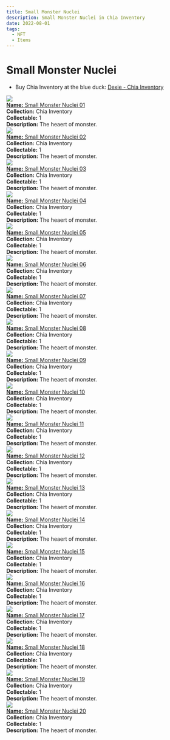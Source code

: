 ```yaml
---
title: Small Monster Nuclei
description: Small Monster Nuclei in Chia Inventory
date: 2022-08-01
tags:
  - NFT
  - Items
---
```


# Small Monster Nuclei

- Buy Chia Inventory at the blue duck: [Dexie - Chia Inventory](https://dexie.space/offers/col16fpva26fhdjp2echs3cr7c30gzl7qe67hu9grtsjcqldz354asjsyzp6wx/xch)

<div class="item_thumbnail_detail">
<img src="https://wgyl3e3wfirnyuy6qti7amonvhkoymw5lzuq4bstly23rvtm.arweave.net/sbC9k3YqItxT-HoTR8DHNqdTsMt-1eaQ4G_U141uNZs"><br/>
<div><a href="https://www.spacescan.io/xch/coin/0x5b5f789d368c145ebb47905bc0ad6e458c20875eccabb8ede5e624f2a1767c37"><strong>Name:</strong> Small Monster Nuclei 01</a></div>
<div><strong>Collection:</strong> Chia Inventory</div>
<div><strong>Collectable:</strong> 1</div>
<div><strong>Description:</strong> The heaert of monster.</div>
</div>
<div class="item_thumbnail_detail">
<img src="https://vkcpfsrv2rlcavfpeksskhjmr4ebttlym3bhicmca7ad5vuuuy.arweave.net/qoTy-yjXUViBUryKlJR0sjwgZzXhmwnQJggfAPtaUpo"><br/>
<div><a href="https://www.spacescan.io/xch/coin/0x688ad468176bdd2f7794fbf84e7af194cce815d1ca59cb0dba27e78e98a753d7"><strong>Name:</strong> Small Monster Nuclei 02</a></div>
<div><strong>Collection:</strong> Chia Inventory</div>
<div><strong>Collectable:</strong> 1</div>
<div><strong>Description:</strong> The heaert of monster.</div>
</div>
<div class="item_thumbnail_detail">
<img src="https://f54rmzluxu4shfd7srsqlszxnqjlckymyu4cxhnzic3emeneym.arweave.net/L3kWZXS9OSOUf5RlBcs3bBKxKwzFOCuduUC2-RhGkww"><br/>
<div><a href="https://www.spacescan.io/xch/coin/0x01d497e43d8eecfd40955470dc8a5cfab87542fe0c255a61afe38ae93ad31666"><strong>Name:</strong> Small Monster Nuclei 03</a></div>
<div><strong>Collection:</strong> Chia Inventory</div>
<div><strong>Collectable:</strong> 1</div>
<div><strong>Description:</strong> The heaert of monster.</div>
</div>
<div class="item_thumbnail_detail">
<img src="https://ombwpbqvnkqxnkxo52eukt2lagw5res5kla5pejjqnimlpeqi4.arweave.net/cwNn_hhVqoXaq7u6JRU9LAa3Ykl1SwdeRKYNQxbyQR8"><br/>
<div><a href="https://www.spacescan.io/xch/coin/0x4649ad8b2659565ac49a9eeaa78ccf8f76e1740c209e70e4138ccfe773dfc35e"><strong>Name:</strong> Small Monster Nuclei 04</a></div>
<div><strong>Collection:</strong> Chia Inventory</div>
<div><strong>Collectable:</strong> 1</div>
<div><strong>Description:</strong> The heaert of monster.</div>
</div>
<div class="item_thumbnail_detail">
<img src="https://2poutlkq3g6sgizdbevuuqm6laucjn63sludl4s6cqcikxrnapeq.arweave.net/091JrVDZvSMjIwkrSkGeWCgkt9uS6DXyXhQEhV4tA8k"><br/>
<div><a href="https://www.spacescan.io/xch/coin/0xc570981b82468246337f2e195f3f8298bd3869315716d2fc9e56e8237811e6d0"><strong>Name:</strong> Small Monster Nuclei 05</a></div>
<div><strong>Collection:</strong> Chia Inventory</div>
<div><strong>Collectable:</strong> 1</div>
<div><strong>Description:</strong> The heaert of monster.</div>
</div>
<div class="item_thumbnail_detail">
<img src="https://xgo7olbz3mwwh4nn52fvm4mozgadfjthgbog3dai6rhcrf43qy.arweave.net/uZ33LDnbLWPxre6LVnGOyYAypmcwXG2MC-PROKJebhg"><br/>
<div><a href="https://www.spacescan.io/xch/coin/0x3293552aa0622b71246da25a0220fa439b11f1693be60ddb6eba2d878b08b9bd"><strong>Name:</strong> Small Monster Nuclei 06</a></div>
<div><strong>Collection:</strong> Chia Inventory</div>
<div><strong>Collectable:</strong> 1</div>
<div><strong>Description:</strong> The heaert of monster.</div>
</div>
<div class="item_thumbnail_detail">
<img src="https://fd6fn2eoibxl6xabhjf2oyiueji2qit5bkqdkwn7ejga.arweave.net/KPxW6I5Abr9cATp__Lp2EU_I-lGoI_n_0KoDVZvyJMY"><br/>
<div><a href="https://www.spacescan.io/xch/coin/0x20a673300a4ea78ff06d8e7460bca7a7668dcfec96b3a25c8c7bef69219a5043"><strong>Name:</strong> Small Monster Nuclei 07</a></div>
<div><strong>Collection:</strong> Chia Inventory</div>
<div><strong>Collectable:</strong> 1</div>
<div><strong>Description:</strong> The heaert of monster.</div>
</div>
<div class="item_thumbnail_detail">
<img src="https://2hhnou662mbxjnmbgga6aiy5jwri5rmozzpfbsss35lyegvj.arweave.net/0c7XU97TA3S1gTGB4CMdTaKOxY_7OXlDKUt9_Xghqpo"><br/>
<div><a href="https://www.spacescan.io/xch/coin/0x213ece769e81591182571a1a80eb66f7d157282727f1dfbc1188f9b88026a2d0"><strong>Name:</strong> Small Monster Nuclei 08</a></div>
<div><strong>Collection:</strong> Chia Inventory</div>
<div><strong>Collectable:</strong> 1</div>
<div><strong>Description:</strong> The heaert of monster.</div>
</div>
<div class="item_thumbnail_detail">
<img src="https://jzqqaskyxlbq3vvl3bmx4wpeqtnxxtu5bveo6qqbsigv6xu7.arweave.net/TmEASV-i6ww3Wq9hZflnkhNt7zp0NSO9CAZINX1_6f4"><br/>
<div><a href="https://www.spacescan.io/xch/coin/0x98cf97c001c563b6a016aa1a542ca95abb23efcd75c496206f49bb67ea354e03"><strong>Name:</strong> Small Monster Nuclei 09</a></div>
<div><strong>Collection:</strong> Chia Inventory</div>
<div><strong>Collectable:</strong> 1</div>
<div><strong>Description:</strong> The heaert of monster.</div>
</div>
<div class="item_thumbnail_detail">
<img src="https://pd6ekenv5gofa4f5phjb3ggsj6datg4d6zigoku6c5majdsvs5rq.arweave.net/ePxFEbXpnFBwvXnSHZjST4YJm4P2UGcqnhdYBI5Vl2M"><br/>
<div><a href="https://www.spacescan.io/xch/coin/0x8b2cdb950cacb2591822399d63e3c750de1dad3e60a6afc555a4a54c1aa0a8eb"><strong>Name:</strong> Small Monster Nuclei 10</a></div>
<div><strong>Collection:</strong> Chia Inventory</div>
<div><strong>Collectable:</strong> 1</div>
<div><strong>Description:</strong> The heaert of monster.</div>
</div>
<div class="item_thumbnail_detail">
<img src="https://4u7fxitjpjkrag6kigdza7f2skl6k3c3cvhnua2yti6fok2z.arweave.net/5T5boml6VR-Aby-kGHkHy6kpflbFsVTtoDWJo8VytZw"><br/>
<div><a href="https://www.spacescan.io/xch/coin/0xb4974cae56ce92d680560c4b4898d53615705ef9581e63220a6ab0839e2a2f53"><strong>Name:</strong> Small Monster Nuclei 11</a></div>
<div><strong>Collection:</strong> Chia Inventory</div>
<div><strong>Collectable:</strong> 1</div>
<div><strong>Description:</strong> The heaert of monster.</div>
</div>
<div class="item_thumbnail_detail">
<img src="https://x2sbq6lkw7z4c24hfklghj6l2gyxcmsmssvdqgagcjckvtevkwda.arweave.net/vqQYeWq388FrhyqWY6fL0bFxMkyUqjgYBhJEqsyVVYY"><br/>
<div><a href="https://www.spacescan.io/xch/coin/0x0675fd356aedb43743597f1a9d9195657e4abdaff2cd5065825b31c19815685a"><strong>Name:</strong> Small Monster Nuclei 12</a></div>
<div><strong>Collection:</strong> Chia Inventory</div>
<div><strong>Collectable:</strong> 1</div>
<div><strong>Description:</strong> The heaert of monster.</div>
</div>
<div class="item_thumbnail_detail">
<img src="https://3e3e7c4rcg6z26ia6wjosjewkgc73uhsn5arwquolxwuj2gi.arweave.net/2TZPi5ER-vZ15AP-WS6SSWUYX90PJvQRtCjl3_tROjI"><br/>
<div><a href="https://www.spacescan.io/xch/coin/0xc0a6ea3dc9779cb1d2744978b42060b96f7d4dfa973842f782401733b102647f"><strong>Name:</strong> Small Monster Nuclei 13</a></div>
<div><strong>Collection:</strong> Chia Inventory</div>
<div><strong>Collectable:</strong> 1</div>
<div><strong>Description:</strong> The heaert of monster.</div>
</div>
<div class="item_thumbnail_detail">
<img src="https://s6kqravgjqjxxom7wwhzguutlh2xtafd7hapynguibgaaxwoxq.arweave.net/l5UIgqZME3u5n7WPk1KTWfV5gKP5wPw01EBMAF-7OvA"><br/>
<div><a href="https://www.spacescan.io/xch/coin/0x348f31a52a6ed1edb969eebf9726e80de50cbbd65d9931a2b17a00880c6e3128"><strong>Name:</strong> Small Monster Nuclei 14</a></div>
<div><strong>Collection:</strong> Chia Inventory</div>
<div><strong>Collectable:</strong> 1</div>
<div><strong>Description:</strong> The heaert of monster.</div>
</div>
<div class="item_thumbnail_detail">
<img src="https://jtnlujm66podmlaka4nsfob45wvwu7nciqijtvkhm6puqrbe.arweave.net/TNq6J_Z7z3DYsCgcbIr_g87atqfaJEEJnVR2efSEQk4"><br/>
<div><a href="https://www.spacescan.io/xch/coin/0x4833ec07ef77250c27cefcd8da8ca97c0638e7fb3af20bc87663233ecbc11f0c"><strong>Name:</strong> Small Monster Nuclei 15</a></div>
<div><strong>Collection:</strong> Chia Inventory</div>
<div><strong>Collectable:</strong> 1</div>
<div><strong>Description:</strong> The heaert of monster.</div>
</div>
<div class="item_thumbnail_detail">
<img src="https://62a5ugwdysoumublefbxhmxr3lripz2sghj4ltidl2emwmbo6jkq.arweave.net/9oHaGsPEnUZQKyFDc7Lx2uKH51Ix08XNA16IyzAu8lU"><br/>
<div><a href="https://www.spacescan.io/xch/coin/0x896de9ae8fc3050da6032584a68a011fbe455fed7f17fdec0b79d83a72de9f80"><strong>Name:</strong> Small Monster Nuclei 16</a></div>
<div><strong>Collection:</strong> Chia Inventory</div>
<div><strong>Collectable:</strong> 1</div>
<div><strong>Description:</strong> The heaert of monster.</div>
</div>
<div class="item_thumbnail_detail">
<img src="https://ud3babzzbstvywa64glet3uwpjq5wyrg3tp4plus7zp6zgix.arweave.net/oPYQBzkMp1xYHuGWSe6WemHb_Yibc38eukv5f7Jk_Xc"><br/>
<div><a href="https://www.spacescan.io/xch/coin/0xcc3722276dee6fc0211070d102bcdfa4bb1ccd573f11d3969ef4a57287eacfc6"><strong>Name:</strong> Small Monster Nuclei 17</a></div>
<div><strong>Collection:</strong> Chia Inventory</div>
<div><strong>Collectable:</strong> 1</div>
<div><strong>Description:</strong> The heaert of monster.</div>
</div>
<div class="item_thumbnail_detail">
<img src="https://jfikxh6jehi7426fbrqy62dqdm3ancrawkmkoq5if3jf3f4cfq.arweave.net/SVC_rn8kh0f5rxQxhj2hwGzYGiiCymKdDqC7SXZeCLM"><br/>
<div><a href="https://www.spacescan.io/xch/coin/0xeaa4a11081a14c35e2dd202c86fcea87837f97af5f055c7dad0f6e2168a6ed01"><strong>Name:</strong> Small Monster Nuclei 18</a></div>
<div><strong>Collection:</strong> Chia Inventory</div>
<div><strong>Collectable:</strong> 1</div>
<div><strong>Description:</strong> The heaert of monster.</div>
</div>
<div class="item_thumbnail_detail">
<img src="https://lakofg2m5guiuvrdumjboplybxzb3nt4d4iqayhsm2fg5nwv.arweave.net/WBTi-m0zpqI_pWI6MSFz14DfIdtnwfEQBg8maKbrbVc"><br/>
<div><a href="https://www.spacescan.io/xch/coin/0x2ec56e660925d0c176f1fa15d9cb7eaa2e80c0ce04fe23fee3d0fac738f1c208"><strong>Name:</strong> Small Monster Nuclei 19</a></div>
<div><strong>Collection:</strong> Chia Inventory</div>
<div><strong>Collectable:</strong> 1</div>
<div><strong>Description:</strong> The heaert of monster.</div>
</div>
<div class="item_thumbnail_detail">
<img src="https://sia64ntyo5sawy5kbzocqo7dmwsa2ia3ae3waqtmxisbumuwb4.arweave.net/kgHuNnh3ZAtjqg5cKDvjZa-QNIBsBN2BCbLokGjKWDw"><br/>
<div><a href="https://www.spacescan.io/xch/coin/0x5cf5a4440798e38e3ac771e5a0f3747a4f3a88771e5c95f6ca513267efad013f"><strong>Name:</strong> Small Monster Nuclei 20</a></div>
<div><strong>Collection:</strong> Chia Inventory</div>
<div><strong>Collectable:</strong> 1</div>
<div><strong>Description:</strong> The heaert of monster.</div>
</div>

